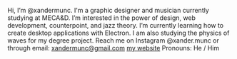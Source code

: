 Hi, I’m @xandermunc.
I'm a graphic designer and musician currently studying at MECA&D.
I’m interested in the power of design, web development, counterpoint, and jazz theory. 
I’m currently learning how to create desktop applications with Electron. 
I am also studying the physics of waves for my degree project.
Reach me on Instagram @xander.munc or through email: xandermunc@gmail.com
[my website](https://xandermunc.art/)
Pronouns: He / Him
